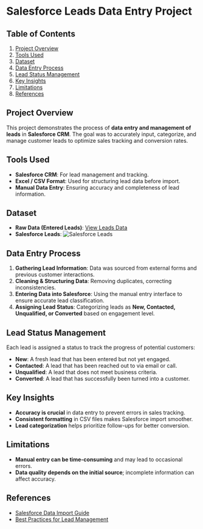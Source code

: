 # Salesforce Leads Data Entry Project

## Table of Contents
1. [Project Overview](#project-overview)
2. [Tools Used](#tools-used)
3. [Dataset](#dataset)
4. [Data Entry Process](#data-entry-process)
5. [Lead Status Management](#lead-status-management)
6. [Key Insights](#key-insights)
7. [Limitations](#limitations)
8. [References](#references)

## Project Overview
This project demonstrates the process of **data entry and management of leads** in **Salesforce CRM**. The goal was to accurately input, categorize, and manage customer leads to optimize sales tracking and conversion rates.

## Tools Used
- **Salesforce CRM**: For lead management and tracking.
- **Excel / CSV Format**: Used for structuring lead data before import.
- **Manual Data Entry**: Ensuring accuracy and completeness of lead information.

## Dataset
- **Raw Data (Entered Leads)**: [View Leads Data](https://github.com/Fathiat-data-portfolio/Fathiat_Data_Entry_Portfolio/blob/main/custom_salesforce_leads_with_status.csv)
- **Salesforce Leads**:
  ![Salesforce Leads](https://github.com/Fathiat-data-portfolio/Fathiat_Data_Entry_Portfolio/blob/main/Sales%20force.PNG)

## Data Entry Process
1. **Gathering Lead Information**: Data was sourced from external forms and previous customer interactions.
2. **Cleaning & Structuring Data**: Removing duplicates, correcting inconsistencies.
3. **Entering Data into Salesforce**: Using the manual entry interface to ensure accurate lead classification.
4. **Assigning Lead Status**: Categorizing leads as **New, Contacted, Unqualified, or Converted** based on engagement level.

## Lead Status Management
Each lead is assigned a status to track the progress of potential customers:
- **New**: A fresh lead that has been entered but not yet engaged.
- **Contacted**: A lead that has been reached out to via email or call.
- **Unqualified**: A lead that does not meet business criteria.
- **Converted**: A lead that has successfully been turned into a customer.

## Key Insights
- **Accuracy is crucial** in data entry to prevent errors in sales tracking.
- **Consistent formatting** in CSV files makes Salesforce import smoother.
- **Lead categorization** helps prioritize follow-ups for better conversion.

## Limitations
- **Manual entry can be time-consuming** and may lead to occasional errors.
- **Data quality depends on the initial source**; incomplete information can affect accuracy.

## References
- [Salesforce Data Import Guide](https://help.salesforce.com/s/articleView?id=sf.data_import_wizard.htm)
- [Best Practices for Lead Management](https://www.salesforce.com/products/guide/lead-management/)
